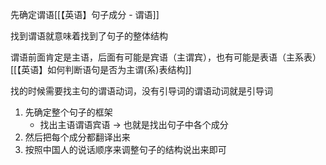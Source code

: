 先确定谓语[[【英语】句子成分 - 谓语]]

找到谓语就意味着找到了句子的整体结构

谓语前面肯定是主语，后面有可能是宾语（主谓宾），也有可能是表语（主系表）[[【英语】如何判断语句是否为主谓(系)表结构]]

找的时候需要找主句的谓语动词，没有引导词的谓语动词就是引导词


1. 先确定整个句子的框架
	- 找出主语谓语宾语 -> 也就是找出句子中各个成分
2. 然后把每个成分都翻译出来
3. 按照中国人的说话顺序来调整句子的结构说出来即可


